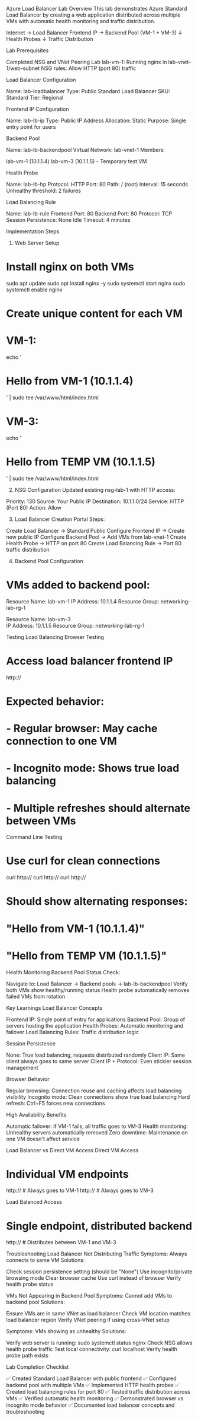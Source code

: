 Azure Load Balancer Lab
Overview
This lab demonstrates Azure Standard Load Balancer by creating a web application distributed across multiple VMs with automatic health monitoring and traffic distribution.

Internet → Load Balancer Frontend IP → Backend Pool (VM-1 + VM-3)
                                    ↓
                              Health Probes
                                    ↓
                          Traffic Distribution

Lab Prerequisites

Completed NSG and VNet Peering Lab
lab-vm-1: Running nginx in lab-vnet-1/web-subnet
NSG rules: Allow HTTP (port 80) traffic

Load Balancer Configuration

Name: lab-loadbalancer
Type: Public Standard Load Balancer
SKU: Standard
Tier: Regional

Frontend IP Configuration

Name: lab-lb-ip
Type: Public IP Address
Allocation: Static
Purpose: Single entry point for users

Backend Pool

Name: lab-lb-backendpool
Virtual Network: lab-vnet-1
Members:

lab-vm-1 (10.1.1.4)
lab-vm-3 (10.1.1.5) - Temporary test VM

Health Probe

Name: lab-lb-hp
Protocol: HTTP
Port: 80
Path: / (root)
Interval: 15 seconds
Unhealthy threshold: 2 failures

Load Balancing Rule

Name: lab-lb-rule
Frontend Port: 80
Backend Port: 80
Protocol: TCP
Session Persistence: None
Idle Timeout: 4 minutes

Implementation Steps
1. Web Server Setup

# Install nginx on both VMs
sudo apt update
sudo apt install nginx -y
sudo systemctl start nginx
sudo systemctl enable nginx

# Create unique content for each VM
# VM-1:
echo '<h1>Hello from VM-1 (10.1.1.4)</h1>' | sudo tee /var/www/html/index.html

# VM-3:
echo '<h1>Hello from TEMP VM (10.1.1.5)</h1>' | sudo tee /var/www/html/index.html

2. NSG Configuration
Updated existing nsg-lab-1 with HTTP access:

Priority: 130
Source: Your Public IP
Destination: 10.1.1.0/24
Service: HTTP (Port 80)
Action: Allow

3. Load Balancer Creation
Portal Steps:

Create Load Balancer → Standard Public
Configure Frontend IP → Create new public IP
Configure Backend Pool → Add VMs from lab-vnet-1
Create Health Probe → HTTP on port 80
Create Load Balancing Rule → Port 80 traffic distribution

4. Backend Pool Configuration
# VMs added to backend pool:
Resource Name: lab-vm-1
IP Address: 10.1.1.4
Resource Group: networking-lab-rg-1

Resource Name: lab-vm-3  
IP Address: 10.1.1.5
Resource Group: networking-lab-rg-1

Testing Load Balancing
Browser Testing
# Access load balancer frontend IP
http://<load-balancer-frontend-ip>

# Expected behavior:
# - Regular browser: May cache connection to one VM
# - Incognito mode: Shows true load balancing
# - Multiple refreshes should alternate between VMs

Command Line Testing
# Use curl for clean connections
curl http://<load-balancer-frontend-ip>
curl http://<load-balancer-frontend-ip>
curl http://<load-balancer-frontend-ip>

# Should show alternating responses:
# "Hello from VM-1 (10.1.1.4)"
# "Hello from TEMP VM (10.1.1.5)"

Health Monitoring
Backend Pool Status Check:

Navigate to: Load Balancer → Backend pools → lab-lb-backendpool
Verify both VMs show healthy/running status
Health probe automatically removes failed VMs from rotation

Key Learnings
Load Balancer Concepts

Frontend IP: Single point of entry for applications
Backend Pool: Group of servers hosting the application
Health Probes: Automatic monitoring and failover
Load Balancing Rules: Traffic distribution logic

Session Persistence

None: True load balancing, requests distributed randomly
Client IP: Same client always goes to same server
Client IP + Protocol: Even stickier session management

Browser Behavior

Regular browsing: Connection reuse and caching affects load balancing visibility
Incognito mode: Clean connections show true load balancing
Hard refresh: Ctrl+F5 forces new connections

High Availability Benefits

Automatic failover: If VM-1 fails, all traffic goes to VM-3
Health monitoring: Unhealthy servers automatically removed
Zero downtime: Maintenance on one VM doesn't affect service

Load Balancer vs Direct VM Access
Direct VM Access
# Individual VM endpoints
http://<vm1-public-ip>  # Always goes to VM-1
http://<vm3-public-ip>  # Always goes to VM-3

Load Balanced Access
# Single endpoint, distributed backend
http://<load-balancer-ip>  # Distributes between VM-1 and VM-3

Troubleshooting
Load Balancer Not Distributing Traffic
Symptoms: Always connects to same VM
Solutions:

Check session persistence setting (should be "None")
Use incognito/private browsing mode
Clear browser cache
Use curl instead of browser
Verify health probe status

VMs Not Appearing in Backend Pool
Symptoms: Cannot add VMs to backend pool
Solutions:

Ensure VMs are in same VNet as load balancer
Check VM location matches load balancer region
Verify VNet peering if using cross-VNet setup

Symptoms: VMs showing as unhealthy
Solutions:

Verify web server is running: sudo systemctl status nginx
Check NSG allows health probe traffic
Test local connectivity: curl localhost
Verify health probe path exists

Lab Completion Checklist

✅ Created Standard Load Balancer with public frontend
✅ Configured backend pool with multiple VMs
✅ Implemented HTTP health probes
✅ Created load balancing rules for port 80
✅ Tested traffic distribution across VMs
✅ Verified automatic health monitoring
✅ Demonstrated browser vs incognito mode behavior
✅ Documented load balancer concepts and troubleshooting


